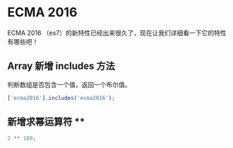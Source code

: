 # ECMA 2016

ECMA 2016 （es7）的新特性已经出来很久了，现在让我们详细看一下它的特性有哪些吧！

## Array 新增 includes 方法 

判断数组是否包含一个值，返回一个布尔值。

```javascript
['ecma2016'].includes('ecma2016'); 
```

## 新增求幂运算符 ** 

```javascript 
2 ** 100;
```